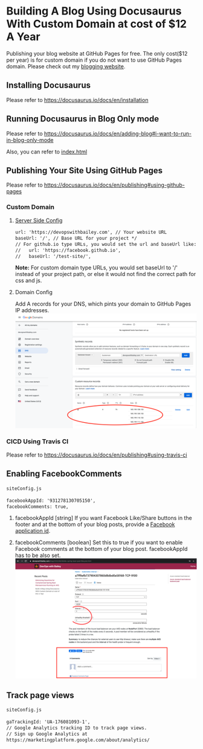 # Building A Blog Using Docusaurus With Custom Domain at cost of $12 A Year
Publishing your blog website at GitHub Pages for free. The only cost($12 per year) is for custom domain if you do not want to use GitHub Pages domain.
Please check out my [blogging website](https://devopswithbailey.com).

## Installing Docusaurus
Please refer to https://docusaurus.io/docs/en/installation

## Running Docusaurus in Blog Only mode
Please refer to https://docusaurus.io/docs/en/adding-blog#i-want-to-run-in-blog-only-mode

Also, you can refer to [index.html](website/static/index.html)

## Publishing Your Site Using GitHub Pages
Please refer to https://docusaurus.io/docs/en/publishing#using-github-pages
### Custom Domain
1. [Server Side Config](website/siteConfig.js)
    ```
    url: 'https://devopswithbailey.com', // Your website URL
    baseUrl: '/', // Base URL for your project */
    // For github.io type URLs, you would set the url and baseUrl like:
    //   url: 'https://facebook.github.io',
    //   baseUrl: '/test-site/',
    ```
    **Note:** For custom domain type URLs, you would set baseUrl to '/' instead of your project path, or else it would not find the correct path for css and js. 
2. Domain Config
    
    Add A records for your DNS, which pints your domain to GitHub Pages IP addresses.
    ![dns a records](website/static/img/dns/google_domain_dns_a_records.png)  
### CICD Using Travis CI
Please refer to https://docusaurus.io/docs/en/publishing#using-travis-ci

## Enabling FacebookComments 
```
siteConfig.js

facebookAppId: '931278130705150',
facebookComments: true,
```
1. facebookAppId [string]
    If you want Facebook Like/Share buttons in the footer and at the bottom of your blog posts, provide a [Facebook application id](https://developers.facebook.com/docs/apps/#register).

2. facebookComments [boolean]
    Set this to true if you want to enable Facebook comments at the bottom of your blog post. facebookAppId has to be also set.
![facebook comments](website/static/img/site_config/facebook_comments.png)

## Track page views
```
siteConfig.js

gaTrackingId: 'UA-176081093-1', 
// Google Analytics tracking ID to track page views.
// Sign up Google Analytics at https://marketingplatform.google.com/about/analytics/
```
